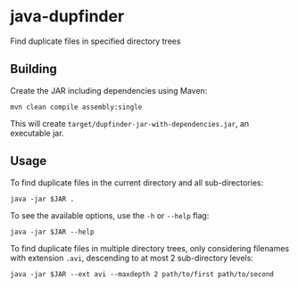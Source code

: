 # java-dupfinder

Find duplicate files in specified directory trees

Building
--------

Create the JAR including dependencies using Maven:

    mvn clean compile assembly:single

This will create `target/dupfinder-jar-with-dependencies.jar`,
an executable jar.

Usage
-----

To find duplicate files in the current directory and all sub-directories:

    java -jar $JAR .

To see the available options, use the `-h` or `--help` flag:

    java -jar $JAR --help

To find duplicate files in multiple directory trees,
only considering filenames with extension `.avi`,
descending to at most 2 sub-directory levels:

    java -jar $JAR --ext avi --maxdepth 2 path/to/first path/to/second

